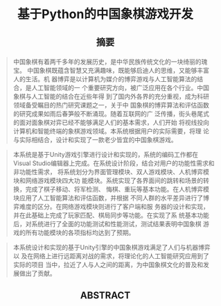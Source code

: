 # <p align="center">基于Python的中国象棋游戏开发</p>

## <p align="center">摘要</p>

   >中国象棋有着两千多年的发展历史，是中华民族传统文化的一块绮丽的瑰宝。 中国象棋既蕴含智慧又充满趣味，既能够启迪人的思维，又能够丰富人的生活。机 器博弈是以计算机为媒介的博弈游戏与人工智能算法的结合，是人工智能领域的一 个重要研究方向，被广泛应用在各个行业。中国象棋与人工智能的结合在近些年得 到了国内外各界的充分重视，成为科研领域备受瞩目的热门研究课题之一，关于中 国象棋的博弈算法和评估函数的研究成果如雨后春笋般不断涌现。随着互联网的广 泛传播，街头巷尾式的面对面象棋对弈已经不能够满足人们的基本需求，人们开始 将视线投向计算机和智能终端的象棋游戏领域。本系统根据用户的实际需要，将理 论与实际相结合，设计和实现了一款老少皆宜的中国象棋游戏。<br> 
    
   >本系统是基于Unity游戏引擎进行设计和实现的，系统的编码工作都在Visual  Studio编辑器上完成。在系统设计阶段，结合对用户的功能性需求和非功能性需求， 将系统划分为界面管理模块、双人游戏模块、人机博弈模块和网络游戏模块四大功 能模块。系统实现了各界面间的跳转和场景的转换，完成了棋子移动、将军检测、 悔棋、重玩等基本功能。在人机博弈模块应用了人工智能算法和评估函数，并根据 不同人群的水平差异进行了博弈难度的区分。在网络游戏模块则进行了客户端和服 务器的设计和实现，并在此基础上完成了玩家匹配、棋局同步等功能。在实现了系 统基本功能后，对系统进行了全面的功能测试和性能测试，测试结果表明中国象棋 游戏的所有功能模块的各项指标均达到了预期。<br> 
    
   >本系统设计和实现的基于Unity引擎的中国象棋游戏满足了人们与机器博弈以 及在网络上进行远距离对战的需求，将理论化的人工智能研究应用到了实际的项目 当中，拉近了人与人之间的距离，为中国象棋文化的普及和发展做出了贡献。<br>
    
## <p align="center">ABSTRACT</p>
